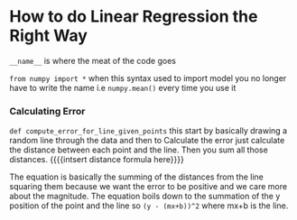 # How to do Linear Regression the Right Way

`__name__` is where the meat of the code goes

`from numpy import *` when this syntax used to import model you no longer have
to write the name i.e `numpy.mean()` every time you use it

### Calculating Error
`def compute_error_for_line_given_points` this start by basically drawing a random line
through the data and then to Calculate the error just calculate the distance between
each point and the line.  Then you sum all those distances.  {{{{intsert distance formula here}}}}

The equation is basically the summing of the distances from the line squaring them because we want
the error to be positive and we care more about the magnitude.  The equation boils down to the
summation of the y position of the point and the line so `(y - (mx+b))^2` where mx+b is the line.
